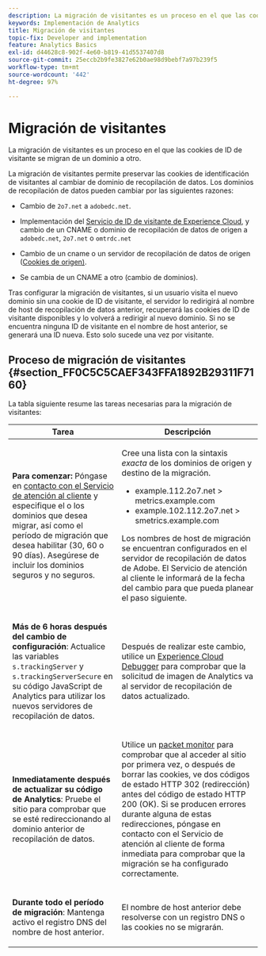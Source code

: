 ```yaml
---
description: La migración de visitantes es un proceso en el que las cookies de ID de visitante se migran de un dominio a otro.
keywords: Implementación de Analytics
title: Migración de visitantes
topic-fix: Developer and implementation
feature: Analytics Basics
exl-id: d44628c8-902f-4e60-b819-41d5537407d8
source-git-commit: 25eccb2b9fe3827e62b0ae98d9bebf7a97b239f5
workflow-type: tm+mt
source-wordcount: '442'
ht-degree: 97%

---
```


# Migración de visitantes

La migración de visitantes es un proceso en el que las cookies de ID de visitante se migran de un dominio a otro.

La migración de visitantes permite preservar las cookies de identificación de visitantes al cambiar de dominio de recopilación de datos. Los dominios de recopilación de datos pueden cambiar por las siguientes razones:

* Cambio de `2o7.net` a `adobedc.net`.

* Implementación del [Servicio de ID de visitante de Experience Cloud](https://experienceleague.adobe.com/docs/id-service/using/home.html?lang=es), y cambio de un CNAME o dominio de recopilación de datos de origen a `adobedc.net`, `2o7.net` o `omtrdc.net`

* Cambio de un cname o un servidor de recopilación de datos de origen ([Cookies de origen)](https://experienceleague.adobe.com/docs/core-services/interface/ec-cookies/cookies-first-party.html?lang=es).

* Se cambia de un CNAME a otro (cambio de dominios).

Tras configurar la migración de visitantes, si un usuario visita el nuevo dominio sin una cookie de ID de visitante, el servidor lo redirigirá al nombre de host de recopilación de datos anterior, recuperará las cookies de ID de visitante disponibles y lo volverá a redirigir al nuevo dominio. Si no se encuentra ninguna ID de visitante en el nombre de host anterior, se generará una ID nueva. Esto solo sucede una vez por visitante.

## Proceso de migración de visitantes {#section_FF0C5C5CAEF343FFA1892B29311F7160}

La tabla siguiente resume las tareas necesarias para la migración de visitantes:

<table id="table_7B2535FC3E264216A299686415C6B21C"> 
 <thead> 
  <tr> 
   <th colname="col1" class="entry"> Tarea </th> 
   <th colname="col3" class="entry"> Descripción </th> 
  </tr> 
 </thead>
 <tbody> 
  <tr> 
   <td colname="col1"> <p> <b>Para comenzar:</b> Póngase en <a href="https://helpx.adobe.com/es/marketing-cloud/contact-support.html"  >contacto con el Servicio de atención al cliente</a> y especifique el o los dominios que desea migrar, así como el período de migración que desea habilitar (30, 60 o 90 días). Asegúrese de incluir los dominios seguros y no seguros. </p> </td> 
   <td colname="col3"> <p>Cree una lista con la sintaxis <i>exacta</i> de los dominios de origen y destino de la migración. </p> 
    <ul id="ul_067EC5C7619141A6BDFBC209C9FD47E2"> 
     <li id="li_0723D948465A49C1871B81207AEDC4DC">example.112.2o7.net &gt; metrics.example.com </li> 
     <li id="li_B0CA15A593BD4AB9802E33A3FF037C7A">example.102.112.2o7.net &gt; smetrics.example.com </li> 
    </ul> <p>Los nombres de host de migración se encuentran configurados en el servidor de recopilación de datos de Adobe. El Servicio de atención al cliente le informará de la fecha del cambio para que pueda planear el paso siguiente. </p> </td> 
  </tr> 
  <tr> 
   <td colname="col1"> <p> <b>Más de 6 horas después del cambio de configuración</b>: Actualice las variables <code> s.trackingServer</code> y <code> s.trackingServerSecure</code> en su código JavaScript de Analytics para utilizar los nuevos servidores de recopilación de datos. </p> </td> 
   <td colname="col3"> <p>Después de realizar este cambio, utilice un <a href="https://experienceleague.adobe.com/docs/debugger/using/experience-cloud-debugger.html?lang=es">Experience Cloud Debugger</a> para comprobar que la solicitud de imagen de Analytics va al servidor de recopilación de datos actualizado. </p> </td> 
  </tr> 
  <tr> 
   <td colname="col1"> <p> <b>Inmediatamente después de actualizar su código de Analytics</b>: Pruebe el sitio para comprobar que se esté redireccionando al dominio anterior de recopilación de datos. </p> </td> 
   <td colname="col3"> <p>Utilice un <a href="../implement/validate/packet-monitor.md"> packet monitor</a> para comprobar que al acceder al sitio por primera vez, o después de borrar las cookies, ve dos códigos de estado HTTP 302 (redirección) antes del código de estado HTTP 200 (OK). Si se producen errores durante alguna de estas redirecciones, póngase en contacto con el Servicio de atención al cliente de forma inmediata para comprobar que la migración se ha configurado correctamente. </p> </td> 
  </tr> 
  <tr> 
   <td colname="col1"> <p> <b>Durante todo el período de migración</b>: Mantenga activo el registro DNS del nombre de host anterior. </p> </td> 
   <td colname="col3"> <p>El nombre de host anterior debe resolverse con un registro DNS o las cookies no se migrarán. </p> </td> 
  </tr> 
 </tbody> 
</table>
